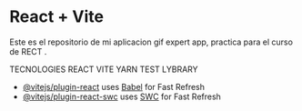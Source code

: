 # React + Vite

Este es el repositorio de mi aplicacion gif expert app, practica para el curso de RECT .

TECNOLOGIES
   REACT 
   VITE
   YARN 
   TEST LYBRARY


- [@vitejs/plugin-react](https://github.com/vitejs/vite-plugin-react/blob/main/packages/plugin-react/README.md) uses [Babel](https://babeljs.io/) for Fast Refresh
- [@vitejs/plugin-react-swc](https://github.com/vitejs/vite-plugin-react-swc) uses [SWC](https://swc.rs/) for Fast Refresh
